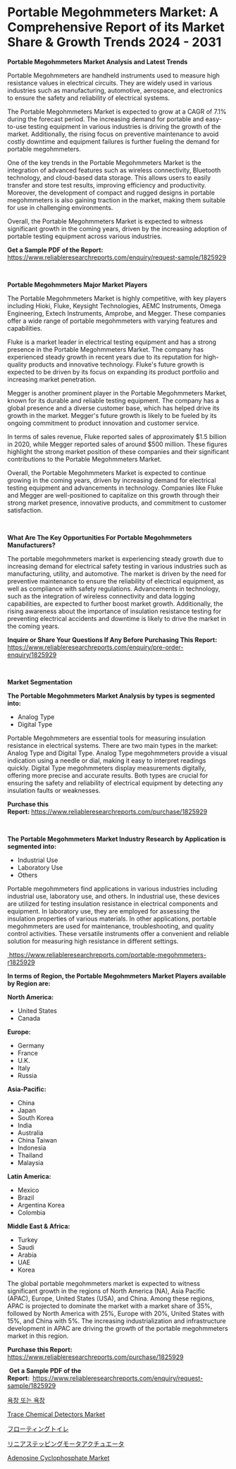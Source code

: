 <p><h1>Portable Megohmmeters Market: A Comprehensive Report of its Market Share & Growth Trends 2024 - 2031</h1></p><p><strong>Portable Megohmmeters Market Analysis and Latest Trends</strong></p>
<p><p>Portable Megohmmeters are handheld instruments used to measure high resistance values in electrical circuits. They are widely used in various industries such as manufacturing, automotive, aerospace, and electronics to ensure the safety and reliability of electrical systems.</p><p>The Portable Megohmmeters Market is expected to grow at a CAGR of 7.1% during the forecast period. The increasing demand for portable and easy-to-use testing equipment in various industries is driving the growth of the market. Additionally, the rising focus on preventive maintenance to avoid costly downtime and equipment failures is further fueling the demand for portable megohmmeters.</p><p>One of the key trends in the Portable Megohmmeters Market is the integration of advanced features such as wireless connectivity, Bluetooth technology, and cloud-based data storage. This allows users to easily transfer and store test results, improving efficiency and productivity. Moreover, the development of compact and rugged designs in portable megohmmeters is also gaining traction in the market, making them suitable for use in challenging environments.</p><p>Overall, the Portable Megohmmeters Market is expected to witness significant growth in the coming years, driven by the increasing adoption of portable testing equipment across various industries.</p></p>
<p><strong>Get a Sample PDF of the Report:&nbsp;</strong> <a href="https://www.reliableresearchreports.com/enquiry/request-sample/1825929">https://www.reliableresearchreports.com/enquiry/request-sample/1825929</a></p>
<p>&nbsp;</p>
<p><strong>Portable Megohmmeters Major Market Players</strong></p>
<p><p>The Portable Megohmmeters Market is highly competitive, with key players including Hioki, Fluke, Keysight Technologies, AEMC Instruments, Omega Engineering, Extech Instruments, Amprobe, and Megger. These companies offer a wide range of portable megohmmeters with varying features and capabilities. </p><p>Fluke is a market leader in electrical testing equipment and has a strong presence in the Portable Megohmmeters Market. The company has experienced steady growth in recent years due to its reputation for high-quality products and innovative technology. Fluke's future growth is expected to be driven by its focus on expanding its product portfolio and increasing market penetration.</p><p>Megger is another prominent player in the Portable Megohmmeters Market, known for its durable and reliable testing equipment. The company has a global presence and a diverse customer base, which has helped drive its growth in the market. Megger's future growth is likely to be fueled by its ongoing commitment to product innovation and customer service.</p><p>In terms of sales revenue, Fluke reported sales of approximately $1.5 billion in 2020, while Megger reported sales of around $500 million. These figures highlight the strong market position of these companies and their significant contributions to the Portable Megohmmeters Market.</p><p>Overall, the Portable Megohmmeters Market is expected to continue growing in the coming years, driven by increasing demand for electrical testing equipment and advancements in technology. Companies like Fluke and Megger are well-positioned to capitalize on this growth through their strong market presence, innovative products, and commitment to customer satisfaction.</p></p>
<p>&nbsp;</p>
<p><strong>What Are The Key Opportunities For Portable Megohmmeters Manufacturers?</strong></p>
<p><p>The portable megohmmeters market is experiencing steady growth due to increasing demand for electrical safety testing in various industries such as manufacturing, utility, and automotive. The market is driven by the need for preventive maintenance to ensure the reliability of electrical equipment, as well as compliance with safety regulations. Advancements in technology, such as the integration of wireless connectivity and data logging capabilities, are expected to further boost market growth. Additionally, the rising awareness about the importance of insulation resistance testing for preventing electrical accidents and downtime is likely to drive the market in the coming years.</p></p>
<p><strong>Inquire or Share Your Questions If Any Before Purchasing This Report:</strong> <a href="https://www.reliableresearchreports.com/enquiry/pre-order-enquiry/1825929">https://www.reliableresearchreports.com/enquiry/pre-order-enquiry/1825929</a></p>
<p>&nbsp;</p>
<p><strong>Market Segmentation</strong></p>
<p><strong>The Portable Megohmmeters Market Analysis by types is segmented into:</strong></p>
<p><ul><li>Analog Type</li><li>Digital Type</li></ul></p>
<p><p>Portable Megohmmeters are essential tools for measuring insulation resistance in electrical systems. There are two main types in the market: Analog Type and Digital Type. Analog Type megohmmeters provide a visual indication using a needle or dial, making it easy to interpret readings quickly. Digital Type megohmmeters display measurements digitally, offering more precise and accurate results. Both types are crucial for ensuring the safety and reliability of electrical equipment by detecting any insulation faults or weaknesses.</p></p>
<p><strong>Purchase this Report:&nbsp;</strong><a href="https://www.reliableresearchreports.com/purchase/1825929">https://www.reliableresearchreports.com/purchase/1825929</a></p>
<p>&nbsp;</p>
<p><strong>The Portable Megohmmeters Market Industry Research by Application is segmented into:</strong></p>
<p><ul><li>Industrial Use</li><li>Laboratory Use</li><li>Others</li></ul></p>
<p><p>Portable megohmmeters find applications in various industries including industrial use, laboratory use, and others. In industrial use, these devices are utilized for testing insulation resistance in electrical components and equipment. In laboratory use, they are employed for assessing the insulation properties of various materials. In other applications, portable megohmmeters are used for maintenance, troubleshooting, and quality control activities. These versatile instruments offer a convenient and reliable solution for measuring high resistance in different settings.</p></p>
<p><a href="https://www.reliableresearchreports.com/portable-megohmmeters-r1825929">&nbsp;https://www.reliableresearchreports.com/portable-megohmmeters-r1825929</a></p>
<p><strong>In terms of Region, the Portable Megohmmeters Market Players available by Region are:</strong></p>
<p>
    <p> <strong> North America: </strong>
        <ul>
            <li>United States</li>
            <li>Canada</li>
        </ul>
        </p> 
    <p> <strong> Europe: </strong>
        <ul>
            <li>Germany</li>
            <li>France</li>
            <li>U.K.</li>
            <li>Italy</li>
            <li>Russia</li>
        </ul>
        </p> 
    <p> <strong> Asia-Pacific: </strong>
        <ul>
            <li>China</li>
            <li>Japan</li>
            <li>South Korea</li>
            <li>India</li>
            <li>Australia</li>
            <li>China Taiwan</li>
            <li>Indonesia</li>
            <li>Thailand</li>
            <li>Malaysia</li>
        </ul>
        </p> 
    <p> <strong> Latin America: </strong>
        <ul>
            <li>Mexico</li>
            <li>Brazil</li>
            <li>Argentina Korea</li>
            <li>Colombia</li>
        </ul>
        </p> 
    <p> <strong> Middle East & Africa: </strong>
        <ul>
            <li>Turkey</li>
            <li>Saudi</li>
            <li>Arabia</li>
            <li>UAE</li>
            <li>Korea</li>
        </ul>
    </p>
    </p>
<p><p>The global portable megohmmeters market is expected to witness significant growth in the regions of North America (NA), Asia Pacific (APAC), Europe, United States (USA), and China. Among these regions, APAC is projected to dominate the market with a market share of 35%, followed by North America with 25%, Europe with 20%, United States with 15%, and China with 5%. The increasing industrialization and infrastructure development in APAC are driving the growth of the portable megohmmeters market in this region.</p></p>
<p><strong>Purchase this Report: </strong><a href="https://www.reliableresearchreports.com/purchase/1825929">https://www.reliableresearchreports.com/purchase/1825929</a></p>
<p>&nbsp;<strong>Get a Sample PDF of the Report:&nbsp;&nbsp;</strong><a href="https://www.reliableresearchreports.com/enquiry/request-sample/1825929">https://www.reliableresearchreports.com/enquiry/request-sample/1825929</a></p>
<p><strong></strong></p>
<p><p><a href="https://github.com/camron674/Market-Research-Report-List-1/blob/main/822904438513.md">욕창 또는 욕창</a></p><p><a href="https://github.com/brenzgnarento/Market-Research-Report-List-2/blob/main/trace-chemical-detectors-market.md">Trace Chemical Detectors Market</a></p><p><a href="https://github.com/marbadji/Market-Research-Report-List-1/blob/main/556090341734.md">フローティングトイレ</a></p><p><a href="https://github.com/ddwcuskozol07187/Market-Research-Report-List-1/blob/main/881281541733.md">リニアステッピングモータアクチュエータ</a></p><p><a href="https://issuu.com/reportprime-2/docs/adenosine-cyclophosphate-market-size-2030.pptx">Adenosine Cyclophosphate Market</a></p></p>